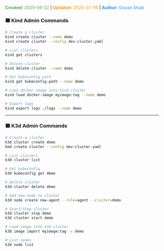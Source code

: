 <span style="color:#4caf50;"><b>Created:</b> 2025-06-22</span> | <span style="color:#ff9800;"><b>Updated:</b> 2025-07-06</span> | <span style="color:#2196f3;"><b>Author:</b> Gouse Shaik</span>
### 🟪 **Kind Admin Commands**
```bash
# Create a cluster
kind create cluster --name demo
kind create cluster --config dev-cluster.yaml

# List clusters
kind get clusters

# Delete cluster
kind delete cluster --name demo

# Get kubeconfig path
kind get kubeconfig-path --name demo

# Load docker image into kind cluster
kind load docker-image myimage:tag --name demo

# Export logs
kind export logs ./logs --name demo
```

---
### 🟩 **K3d Admin Commands**
```bash
# Create a cluster
k3d cluster create demo
ked create cluster --config dev-cluster.yaml

# List clusters
k3d cluster list

# Get kubeconfig
k3d kubeconfig get demo

# Delete cluster
k3d cluster delete demo

# Add new node to cluster
k3d node create new-agent --role=agent --cluster=demo

# Start/Stop cluster
k3d cluster stop demo
k3d cluster start demo

# Load image into k3d cluster
k3d image import myimage:tag -c demo

# List nodes
k3d node list
```
